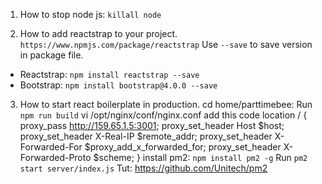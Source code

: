1. How to stop node js:
`killall node`

2. How to add reactstrap to your project.
`https://www.npmjs.com/package/reactstrap`
Use `--save` to save version in package file.
+ Reactstrap: `npm install reactstrap --save`
+ Bootstrap: `npm install bootstrap@4.0.0 --save`

3. How to start react boilerplate in production.
cd home/parttimebee: Run `npm run build`
vi /opt/nginx/conf/nginx.conf
add this code
  location / {
    proxy_pass http://159.65.1.5:3001;
    proxy_set_header Host $host;
    proxy_set_header X-Real-IP $remote_addr;
    proxy_set_header X-Forwarded-For $proxy_add_x_forwarded_for;
    proxy_set_header X-Forwarded-Proto $scheme;
  }
install pm2: `npm install pm2 -g`
Run `pm2 start server/index.js`
Tut: https://github.com/Unitech/pm2
